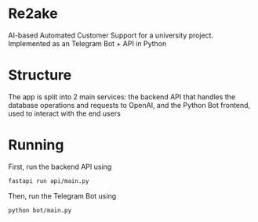 # Re2ake
AI-based Automated Customer Support for a university project. Implemented as an Telegram Bot + API in Python

# Structure
The app is split into 2 main services: the backend API that handles the database operations and requests to OpenAI, and the Python Bot frontend, used to interact with the end users

# Running
First, run the backend API using
```sh
fastapi run api/main.py
```

Then, run the Telegram Bot using
```sh
python bot/main.py
```
